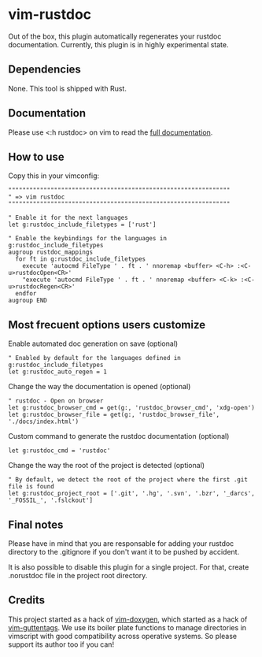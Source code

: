 # vim-rustdoc
Out of the box, this plugin automatically regenerates your rustdoc
documentation. Currently, this plugin is in highly experimental state.

## Dependencies
None. This tool is shipped with Rust.

## Documentation
Please use <:h rustdoc> on vim to read the [full documentation](https://github.com/Zeioth/vim-rustdoc/blob/main/doc/rustdoc.txt).

## How to use
Copy this in your vimconfig:

```
"""""""""""""""""""""""""""""""""""""""""""""""""""""""""""""""
" => vim rustdoc
"""""""""""""""""""""""""""""""""""""""""""""""""""""""""""""""

" Enable it for the next languages
let g:rustdoc_include_filetypes = ['rust']

" Enable the keybindings for the languages in g:rustdoc_include_filetypes
augroup rustdoc_mappings
  for ft in g:rustdoc_include_filetypes
    execute 'autocmd FileType ' . ft . ' nnoremap <buffer> <C-h> :<C-u>rustdocOpen<CR>'
    "execute 'autocmd FileType ' . ft . ' nnoremap <buffer> <C-k> :<C-u>rustdocRegen<CR>'
  endfor
augroup END
```

## Most frecuent options users customize

Enable automated doc generation on save (optional)
```
" Enabled by default for the languages defined in g:rustdoc_include_filetypes
let g:rustdoc_auto_regen = 1
```

Change the way the documentation is opened (optional)
```
" rustdoc - Open on browser
let g:rustdoc_browser_cmd = get(g:, 'rustdoc_browser_cmd', 'xdg-open')
let g:rustdoc_browser_file = get(g:, 'rustdoc_browser_file', './docs/index.html')
```

Custom command to generate the rustdoc documentation (optional)

```
let g:rustdoc_cmd = 'rustdoc'
```

Change the way the root of the project is detected (optional)

```
" By default, we detect the root of the project where the first .git file is found
let g:rustdoc_project_root = ['.git', '.hg', '.svn', '.bzr', '_darcs', '_FOSSIL_', '.fslckout']
```

## Final notes

Please have in mind that you are responsable for adding your rustdoc directory to the .gitignore if you don't want it to be pushed by accident.

It is also possible to disable this plugin for a single project. For that, create .norustdoc file in the project root directory.

## Credits
This project started as a hack of [vim-doxygen](https://github.com/Zeioth/vim-doxygen), which started as a hack of [vim-guttentags](https://github.com/ludovicchabant/vim-gutentags). We use its boiler plate functions to manage directories in vimscript with good compatibility across operative systems. So please support its author too if you can!
